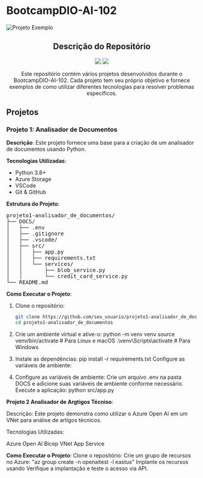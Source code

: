 # BootcampDIO-AI-102

![Projeto Exemplo](https://miro.medium.com/v2/resize:fit:659/0*ROmT-rhiAteKkbRK.png)

<h2 align="center">Descrição do Repositório</h2>

<p align="center">
  <img src="https://img.shields.io/badge/vers%C3%A3o-1.0.0-blue" />
  <img src="https://img.shields.io/badge/licen%C3%A7a-MIT-green" />
</p>

<p align="center">
  Este repositório contém vários projetos desenvolvidos durante o BootcampDIO-AI-102. Cada projeto tem seu próprio objetivo e fornece exemplos de como utilizar diferentes tecnologias para resolver problemas específicos.
</p>

## Projetos

### Projeto 1: Analisador de Documentos

**Descrição**: Este projeto fornece uma base para a criação de um analisador de documentos usando Python.

**Tecnologias Utilizadas**:
- Python 3.8+
- Azure Storage
- VSCode
- Git & GitHub

**Estrutura do Projeto**:
<pre>
projeto1-analisador_de_documentos/
├── DOCS/
│   ├── .env
│   ├── .gitignore
│   ├── .vscode/
│   ├── src/
│   │   ├── app.py
│   │   ├── requirements.txt
│   │   └── services/
│   │       ├── blob_service.py
│   │       └── credit_card_service.py
└── README.md
</pre>

**Como Executar o Projeto**:
1. Clone o repositório:
   ```bash
   git clone https://github.com/seu_usuario/projeto1-analisador_de_documentos.git
   cd projeto1-analisador_de_documentos
2. Crie um ambiente virtual e ative-o:
    python -m venv venv
    source venv/bin/activate  # Para Linux e macOS
    .\venv\Scripts\activate   # Para Windows

3. Instale as dependências:
    pip install -r requirements.txt
    Configure as variáveis de ambiente:
4. Configure as variáveis de ambiente:
    Crie um arquivo .env na pasta DOCS e adicione suas variáveis de ambiente conforme necessário.
    Execute a aplicação:
    python src/app.py

**Projeto 2 Analisador de Argtigos Técniso**:

Descrição: Este projeto demonstra como utilizar o Azure Open AI em um VNet para análise de artigos técnicos.

Tecnologias Utilizadas:

Azure Open AI
Bicep
VNet
App Service

**Como Executar o Projeto**:
  Clone o repositório:
  Crie um grupo de recursos no Azure:
    "az group create -n openaitest -l eastus"
  Implante os recursos usando
  Verifique a implantação e teste o acesso via API.
  




